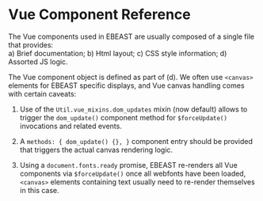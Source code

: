 
# Vue Component Reference

The Vue components used in EBEAST are usually composed of a single file that provides: \
a) Brief documentation;
b) Html layout;
c) CSS style information;
d) Assorted JS logic.

The Vue component object is defined as part of (d).
We often use `<canvas>` elements for EBEAST specific displays, and Vue canvas handling comes with certain caveats:

1) Use of the `Util.vue_mixins.dom_updates` mixin (now default) allows to trigger the `dom_update()`
   component method for `$forceUpdate()` invocations and related events.

2) A `methods: { dom_update() {}, }` component entry should be provided that triggers the
   actual canvas rendering logic.

3) Using a `document.fonts.ready` promise, EBEAST re-renders all Vue components via
   `$forceUpdate()` once all webfonts have been loaded, `<canvas>` elements containing text
   usually need to re-render themselves in this case.
